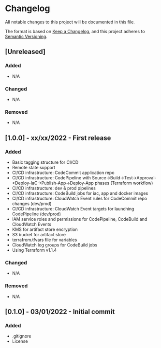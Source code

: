 # Changelog
All notable changes to this project will be documented in this file.

The format is based on [Keep a Changelog](https://keepachangelog.com/en/1.0.0/),
and this project adheres to [Semantic Versioning](https://semver.org/spec/v2.0.0.html).

## [Unreleased]
### Added
- N/A

### Changed
- N/A

### Removed
- N/A

## [1.0.0] - xx/xx/2022 - First release
### Added
- Basic tagging structure for CI/CD
- Remote state support
- CI/CD infrastructure: CodeCommit application repo
- CI/CD infrastructure: CodePipeline with Source->Build->Test->Approval->Deploy-IaC->Publish-App->Deploy-App phases (Terraform workflow)
- CI/CD infrastructure: dev & prod pipelines
- CI/CD infrastructure: CodeBuild jobs for iac, app and docker images
- CI/CD infrastructure: CloudWatch Event rules for CodeCommit repo changes (dev/prod)
- CI/CD infrastructure: CloudWatch Event targets for launching CodePipeline (dev/prod)
- IAM service roles and permissions for CodePipeline, CodeBuild and CloudWatch Events
- KMS for artifact store encryption
- S3 bucket for artifact store
- terrafrom.tfvars file for variables
- CloudWatch log groups for CodeBuild jobs
- Using Terraform v1.1.4

### Changed
- N/A

### Removed
- N/A

## [0.1.0] - 03/01/2022 - Initial commit
### Added
- .gitignore
- License
